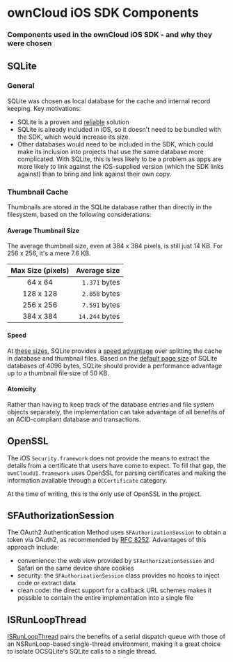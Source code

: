 #  ownCloud iOS SDK Components

### Components used in the ownCloud iOS SDK - and why they were chosen

## SQLite

### General

SQLite was chosen as local database for the cache and internal record keeping. Key motivations:
- SQLite is a proven and [reliable](https://www.sqlite.org/transactional.html) solution
- SQLite is already included in iOS, so it doesn't need to be bundled with the SDK, which would increase its size.
- Other databases would need to be included in the SDK, which could make its inclusion into projects that use the same database more complicated. With SQLite, this is less likely to be a problem as apps are more likely to link against the iOS-supplied version (which the SDK links against) than to bring and link against their own copy.

### Thumbnail Cache

Thumbnails are stored *in* the SQLite database rather than directly in the filesystem, based on the following considerations:

#### Average Thumbnail Size
The average thumbnail size, even at 384 x 384 pixels, is still just 14 KB. For 256 x 256, it's a mere 7.6 KB.

Max Size (pixels) | Average size
:---: | ----:
64 x 64		  | `1.371` bytes
128 x 128	  | `2.858` bytes
256 x 256	  | `7.591` bytes
384 x 384	  | `14.244` bytes

#### Speed
At [these sizes](https://www.sqlite.org/fasterthanfs.html), SQLite provides a [speed advantage](https://www.sqlite.org/intern-v-extern-blob.html) over splitting the cache in database and thumbnail files. Based on the [default page size](https://www.sqlite.org/pgszchng2016.html) of SQLite databases of 4096 bytes, SQLite should provide a performance advantage up to a thumbnail file size of 50 KB.

#### Atomicity
Rather than having to keep track of the database entries and file system objects separately, the implementation can take advantage of all benefits of an ACID-compliant database and transactions.

## OpenSSL

The iOS `Security.framework` does not provide the means to extract the details from a certificate that users have come to expect. To fill that gap, the `ownCloudUI.framework` uses OpenSSL for parsing certificates and making the information available through a `OCCertificate` category.

At the time of writing, this is the only use of OpenSSL in the project.

## SFAuthorizationSession

The OAuth2 Authentication Method uses `SFAuthorizationSession` to obtain a token via OAuth2, as recommended by [RFC 8252](https://tools.ietf.org/html/rfc8252#appendix-B.1). Advantages of this approach include:
- convenience: the web view provided by  `SFAuthorizationSession` and Safari on the same device share cookies
- security: the  `SFAuthorizationSession` class provides no hooks to inject code or extract data
- clean code: the direct support for a callback URL schemes makes it possible to contain the entire implementation into a single file

## ISRunLoopThread

[ISRunLoopThread](https://gist.github.com/felix-schwarz/9fa9055b6ade900f1f21) pairs the benefits of a serial dispatch queue with those of an NSRunLoop-based single-thread environment, making it a great choice to isolate OCSQLite's SQLite calls to a single thread.
